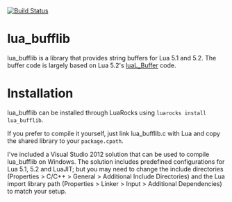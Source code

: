 ﻿[![Build Status](https://travis-ci.org/Choonster/lua_bufflib.png)](https://travis-ci.org/Choonster/lua_bufflib)

lua_bufflib
===========
lua_bufflib is a library that provides string buffers for Lua 5.1 and 5.2. The buffer code is largely based on Lua 5.2's [luaL_Buffer][] code.


Installation
============
lua_bufflib can be installed through LuaRocks using `luarocks install lua_bufflib`.

If you prefer to compile it yourself, just link lua_bufflib.c with Lua and copy the shared library to your `package.cpath`.

I've included a Visual Studio 2012 solution that can be used to compile lua_bufflib on Windows.
The solution includes predefined configurations for Lua 5.1, 5.2 and LuaJIT; but you may need to change the include directories (Properties > C/C++ > General > Additional Include Directories) and the Lua import library path (Properties > Linker > Input > Additional Dependencies) to match your setup.

[luaL_Buffer]: http://www.lua.org/manual/5.2/manual.html#luaL_Buffer
